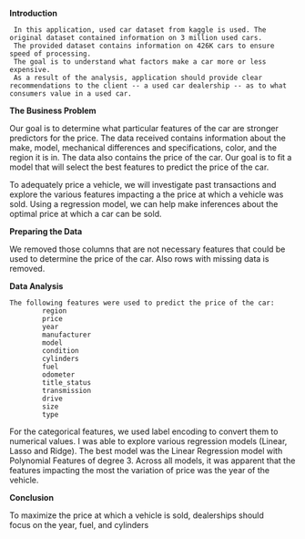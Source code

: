 **Introduction**
	  		
     In this application, used car dataset from kaggle is used. The original dataset contained information on 3 million used cars. 
     The provided dataset contains information on 426K cars to ensure speed of processing. 
     The goal is to understand what factors make a car more or less expensive. 
     As a result of the analysis, application should provide clear recommendations to the client -- a used car dealership -- as to what consumers value in a used car.

**The Business Problem**	
			
   Our goal is to determine what particular features of the car are stronger predictors for the price. 
   The data received contains information about the make, model, mechanical differences and specifications, color, and the region it is in. 
   The data also contains the price of the car. Our goal is to fit a model that will select the best features to predict the price of the car.
			
   To adequately price a vehicle, we will investigate past transactions and explore the various features impacting a the price at which a vehicle was sold. Using a regression model, 
   we can help make inferences about the optimal price at which a car can be sold.


**Preparing the Data**  
			
   We removed those columns that are not necessary features that could be used to determine the price of the car.  Also rows with missing data is removed.

**Data Analysis**
		  
    The following features were used to predict the price of the car:
			region
			price
			year
			manufacturer
			model
			condition
			cylinders
			fuel
			odometer
			title_status
			transmission
			drive
			size
			type
   For the categorical features, we used label encoding to convert them to numerical values. 
   I was able to explore various regression models (Linear, Lasso and Ridge). The best model was the Linear Regression model with Polynomial Features of degree 3.
   Across all models, it was apparent that the features impacting the most the variation of price was the year of the vehicle. 

		

**Conclusion**   
		
  To maximize the price at which a vehicle is sold, dealerships should focus on the year, fuel, and cylinders
